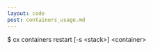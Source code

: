 ```yaml
---
layout: code
post: containers_usage.md
---
```



$ cx containers restart [-s &lt;stack&gt;] &lt;container&gt;
